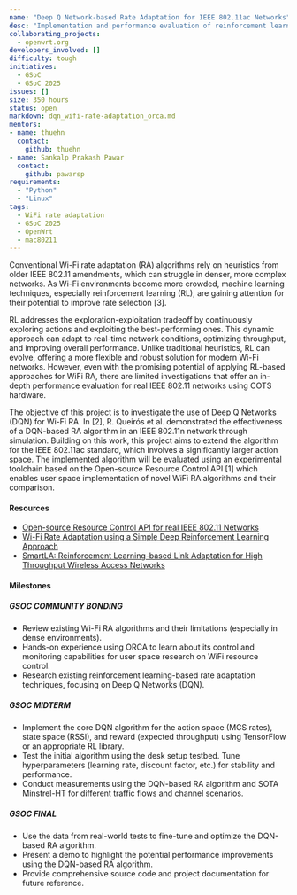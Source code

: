 ```yaml
---
name: "Deep Q Network-based Rate Adaptation for IEEE 802.11ac Networks"
desc: "Implementation and performance evaluation of reinforcement learning algorithm based on the Deep Q Network approach for MCS rate adaptation in real WiFi networks"
collaborating_projects:
  - openwrt.org
developers_involved: []
difficulty: tough
initiatives:
  - GSoC
  - GSoC 2025
issues: []
size: 350 hours
status: open
markdown: dqn_wifi-rate-adaptation_orca.md
mentors:
- name: thuehn
  contact:
    github: thuehn
- name: Sankalp Prakash Pawar
  contact:
    github: pawarsp
requirements:
  - "Python"
  - "Linux"
tags:
  - WiFi rate adaptation
  - GSoC 2025
  - OpenWrt
  - mac80211
---
```


Conventional Wi-Fi rate adaptation (RA) algorithms rely on heuristics from older IEEE 802.11 amendments, which can struggle in denser, more complex networks. As Wi-Fi environments become more crowded, machine learning techniques, especially reinforcement learning (RL), are gaining attention for their potential to improve rate selection [3].

RL addresses the exploration-exploitation tradeoff by continuously exploring actions and exploiting the best-performing ones. This dynamic approach can adapt to real-time network conditions, optimizing throughput, and improving overall performance. Unlike traditional heuristics, RL can evolve, offering a more flexible and robust solution for modern Wi-Fi networks. However, even with the promising potential of applying RL-based approaches for WiFi RA, there are limited investigations that offer an in-depth performance evaluation for real IEEE 802.11 networks using COTS hardware.

The objective of this project is to investigate the use of Deep Q Networks (DQN) for Wi-Fi RA. In [2], R. Queirós et al. demonstrated the effectiveness of a DQN-based RA algorithm in an IEEE 802.11n network through simulation. Building on this work, this project aims to extend the algorithm for the IEEE 802.11ac standard, which involves a significantly larger action space. The implemented algorithm will be evaluated using an experimental toolchain based on the Open-source Resource Control API [1] which enables user space implementation of novel WiFi RA algorithms and their comparison.

#### Resources
* [Open-source Resource Control API for real IEEE 802.11 Networks](https://www.researchgate.net/publication/386449314_Open-source_Resource_Control_API_for_real_IEEE_80211_Networks)
* [Wi-Fi Rate Adaptation using a Simple Deep Reinforcement Learning Approach](https://www.researchgate.net/publication/365109362_Wi-Fi_Rate_Adaptation_using_a_Simple_Deep_Reinforcement_Learning_Approach)
* [SmartLA: Reinforcement Learning-based Link Adaptation for High Throughput Wireless Access Networks](https://www.researchgate.net/publication/317263666_SmartLA_Reinforcement_Learning-based_Link_Adaptation_for_High_Throughput_Wireless_Access_Networks)

#### Milestones

##### GSOC COMMUNITY BONDING
* Review existing Wi-Fi RA algorithms and their limitations (especially in dense environments).
* Hands-on experience using ORCA to learn about its control and monitoring capabilities for user space research on WiFi resource control.
* Research existing reinforcement learning-based rate adaptation techniques, focusing on Deep Q Networks (DQN). 

##### GSOC MIDTERM

* Implement the core DQN algorithm for the action space (MCS rates), state space (RSSI), and reward (expected throughput) using TensorFlow or an appropriate RL library.
* Test the initial algorithm using the desk setup testbed. Tune hyperparameters (learning rate, discount factor, etc.) for stability and performance.
* Conduct measurements using the DQN-based RA algorithm and SOTA Minstrel-HT for different traffic flows and channel scenarios.


##### GSOC FINAL

* Use the data from real-world tests to fine-tune and optimize the DQN-based RA algorithm.
* Present a demo to highlight the potential performance improvements using the DQN-based RA algorithm. 
* Provide comprehensive source code and project documentation for future reference.
